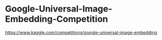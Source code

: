 # Google-Universal-Image-Embedding-Competition


https://www.kaggle.com/competitions/google-universal-image-embedding
